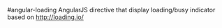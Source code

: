 #angular-loading
AngularJS directive that display loading/busy indicator based on http://loading.io/
